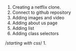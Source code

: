 1. Creating a netflix clone.
2. Connect to github repository
3. Adding images and video
4. Adding about us page
5. Adding list
6. Adding class selectors

/*starting with css*/
1. 
